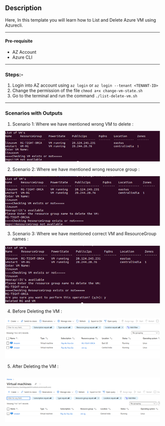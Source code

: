 ## Description

Here, In this template you will learn how to List and Delete Azure VM using Azurecli.

---

#### Pre-requisite

* AZ Account
* Azure CLI

---

### Steps:-
1. Login into AZ account using `az login` or `az login --tenant <TENANT-ID>`
2. Change the permission of the file `chmod a+x change-vm-state.sh`
3. Go to the terminal and run the command `./list-delete-vm.sh`



---

### Scenarios with Outputs

1. Scenario 1: Where we have mentioned wrong VM to delete :

![image.png](assets/image.png)

2. Scenario 2: Where we have mentioned wrong resource group : 

![image (1).png](assets/image%20%281%29.png)


3. Scenario 3: Where we have mentioned correct VM and ResourceGroup names :

![image (2).png](assets/image%20%282%29.png)

4. Before Deleting the VM :

![linuxvm-present.png](assets%2Flinuxvm-present.png)

5. After Deleting the VM :

![vm-deleted.png](assets/vm-deleted.png)
---

